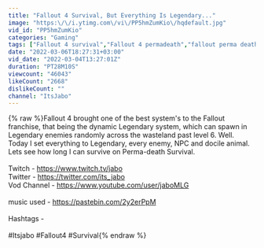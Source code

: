 ```yaml
---
title: "Fallout 4 Survival, But Everything Is Legendary..."
image: "https:\/\/i.ytimg.com\/vi\/PP5hmZumKio\/hqdefault.jpg"
vid_id: "PP5hmZumKio"
categories: "Gaming"
tags: ["Fallout 4 survival","Fallout 4 permadeath","fallout perma death"]
date: "2022-03-06T18:27:31+03:00"
vid_date: "2022-03-04T13:27:01Z"
duration: "PT28M10S"
viewcount: "46043"
likeCount: "2668"
dislikeCount: ""
channel: "ItsJabo"
---
```

{% raw %}Fallout 4 brought one of the best system's to the Fallout franchise, that being the dynamic Legendary system, which can spawn in Legendary enemies randomly across the wasteland past level 6. Well. Today I set everything to Legendary, every enemy, NPC and docile animal. Lets see how long I can survive on Perma-death Survival. <br /><br />Twitch - <a rel="nofollow" target="blank" href="https://www.twitch.tv/jabo">https://www.twitch.tv/jabo</a> <br />Twitter - <a rel="nofollow" target="blank" href="https://twitter.com/its_jabo">https://twitter.com/its_jabo</a> <br />Vod Channel - <a rel="nofollow" target="blank" href="https://www.youtube.com/user/jaboMLG">https://www.youtube.com/user/jaboMLG</a><br /><br />music used - <a rel="nofollow" target="blank" href="https://pastebin.com/2y2erPpM">https://pastebin.com/2y2erPpM</a><br /><br />Hashtags - <br /><br />#Itsjabo #Fallout4 #Survival{% endraw %}
